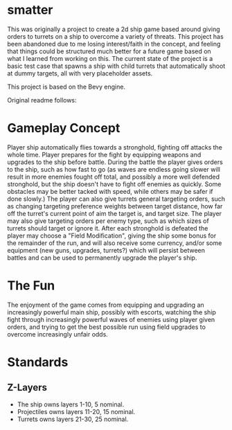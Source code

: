 # smatter

This was originally a project to create a 2d ship game based around giving orders to turrets on a ship to overcome a variety of threats. This project has been abandoned due to me losing interest/faith in the concept, and feeling that things could be structured much better for a future game based on what I learned from working on this. The current state of the project is a basic test case that spawns a ship with child turrets that automatically shoot at dummy targets, all with very placeholder assets.

This project is based on the Bevy engine.

Original readme follows:

# Gameplay Concept
Player ship automatically flies towards a stronghold, fighting off attacks the whole time. Player prepares for the fight by equipping weapons and upgrades to the ship before battle. During the battle the player gives orders to the ship, such as how fast to go (as waves are endless going slower will result in more enemies fought off total, and possibly a more well defended stronghold, but the ship doesn't have to fight off enemies as quickly. Some obstacles may be better tacked with speed, while others may be safer if done slowly.) The player can also give turrets general targeting orders, such as changing targeting preference weights between target distance, how far off the turret's current point of aim the target is, and target size. The player may also give targeting orders per enemy type, such as which sizes of turrets should target or ignore it. After each stronghold is defeated the player may choose a "Field Modification", giving the ship some bonus for the remainder of the run, and will also receive some currency, and/or some equipment (new guns, upgrades, turrets?) which will persist between battles and can be used to permanently upgrade the player's ship.

# The Fun
The enjoyment of the game comes from equipping and upgrading an increasingly powerful main ship, possibly with escorts, watching the ship fight through increasingly powerful waves of enemies using player given orders, and trying to get the best possible run using field upgrades to overcome increasingly unfair odds.

# Standards

## Z-Layers
- The ship owns layers 1-10, 5 nominal.
- Projectiles owns layers 11-20, 15 nominal.
- Turrets owns layers 21-30, 25 nominal.